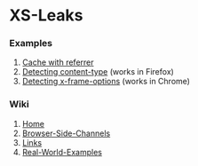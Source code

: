 XS-Leaks
===

### Examples
1. [Cache with referrer](https://xsleaks.github.io/xsleaks/examples/cache-referrer/index.html)
2. [Detecting content-type](https://xsleaks.github.io/xsleaks/examples/content-type/index.html) (works in Firefox)
3. [Detecting x-frame-options](https://xsleaks.github.io/xsleaks/examples/x-frame/index.html) (works in Chrome)

### Wiki
1. [Home](https://github.com/xsleaks/xsleaks/wiki)
2. [Browser-Side-Channels](https://github.com/xsleaks/xsleaks/wiki/Browser-Side-Channels)
3. [Links](https://github.com/xsleaks/xsleaks/wiki/Links)
4. [Real-World-Examples](https://github.com/xsleaks/xsleaks/wiki/Real-World-Examples)
